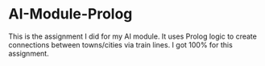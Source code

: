 # AI-Module-Prolog
This is the assignment I did for my AI module. It uses Prolog logic to create connections between towns/cities via train lines. I got 100% for this assignment.
